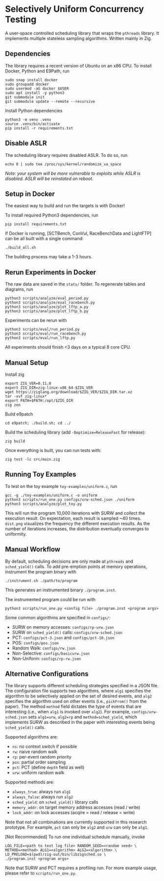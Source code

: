 # Selectively Uniform Concurrency Testing

A user-space controlled scheduling library that wraps the `pthreads` library.
It implements multiple stateless sampling algorithms.
Written mainly in Zig.

## Dependencies

The library requires a recent version of Ubuntu on an x86 CPU. 
To install Docker, Python and E9Path, run
```
sudo snap install docker
sudo groupadd docker
sudo usermod -aG docker $USER
sudo apt install -y python3
git submodule init
git submodule update --remote --recursive
```

Install Python dependencies
```
python3 -m venv .venv
source .venv/bin/activate
pip install -r requirements.txt
```

## Disable ASLR

The scheduling library requires disabled ASLR. To do so, run
```
echo 0 | sudo tee /proc/sys/kernel/randomize_va_space
```
_Note: your system will be more vulnerable to exploits while ASLR is disabled. ASLR will be reinstated on reboot._

## Setup in Docker

The easiest way to build and run the targets is with Docker!

To install required Python3 dependencies, run
```
pip install requirements.txt
```

If Docker is running, [SCTBench, ConVul, RaceBenchData and LightFTP] can be all built with a single command:
```
./build_all.sh
```
The building process may take a 1-3 hours.

## Rerun Experiments in Docker

The raw data are saved in the `stats/` folder.
To regenerate tables and diagrams, run
```
python3 scripts/analyze/eval_period.py
python3 scripts/analyze/eval_racebench.py
python3 scripts/analyze/plot_lftp_a.py
python3 scripts/analyze/plot_lftp_b.py
```

Experiments can be rerun with 
```
python3 scripts/eval/run_period.py
python3 scripts/eval/run_racebench.py
python3 scripts/eval/run_lftp.py
```
All experiments should finish <3 days on a typical 8 core CPU.

## Manual Setup

Install zig
```
export ZIG_VER=0.11.0
export ZIG_DIR=zig-linux-x86_64-$ZIG_VER
wget https://ziglang.org/download/$ZIG_VER/$ZIG_DIR.tar.xz
tar -xvf zig-linux*
export PATH=$PATH:/opt/$ZIG_DIR
zig zen
```

Build e9patch
```
cd e9patch; ./build.sh; cd ../
```

Build the scheduling library (add `-Doptimize=ReleaseFast` for release):
```
zig build
```

Once everything is built, you can run tests with:
```
zig test -lc src/main.zig
```

## Running Toy Examples

To test on the toy example `toy-examples/uniform.c`, run
```
gcc -g ./toy-examples/uniform.c -o uniform
python3 scripts/run_one.py configs/urw-sched.json ./uniform
python3 scripts/analyze/plot_toy.py
```

This will run the program 10,000 iterations with SURW and collect the execution result. 
On expectation, each result is sampled ~40 times.
`dist.png` visualizes the frequency the different execution results. 
As the number of iterations increases, the distribution eventually converges to uniformity.


## Manual Workflow

By default, scheduling decisions are only made at `pthreads` and `sched_yield()` calls.
To add pre-emption points at memory operations, instrument the program binary with
```
./instrument.sh ./path/to/program
```
This generates an instrumented binary `./program.inst`.

The instrumented program could be run with
```
python3 scripts/run_one.py <config file> ./program.inst <program args>
```

Some common algorithms are specified in `configs/`:
- SURW on memory accesses: `configs/rp-urw.json`
- SURW on `sched_yield()` calls: `configs/urw-sched.json`
- PCT: `configs/pct-3.json` and `configs/pct-10.json`
- POS: `configs/pos.json`
- Random Walk: `configs/rw.json`
- Non-Selective: `configs/basicurw.json`
- Non-Uniform: `configs/rp-rw.json`

## Alternative Configurations

The library supports different scheduling strategies specified in a JSON file.
The configuration file supports two algorithms, 
where `alg1` specifies the algorithm to be selectively applied on the set of desired events,
and `alg2` specifies the algorithm used on other events (i.e., `pickFrom()` from the paper).
The method `method` field dictates the type of events that are interesting 
(i.e., when `alg1` is invoked over `alg2`).
For example, `configs/urw-sched.json` sets `alg1=urw`, `alg2=rp` and `method=sched_yield`, 
which implements SURW as described in the paper with interesting events being `sched_yield()` calls.

Supported algorithms are:
- `ns`: no context switch if possible
- `rw`: naive random walk
- `rp`: per-event random priority
- `pos`: partial order sampling
- `pct`: PCT (define `depth` field as well)
- `urw`: uniform random walk

Supported methods are:
- `always_true`: always run `alg1`
- `always_false`: always run `alg2`
- `sched_yield`: on `sched_yield()` library calls
- `memory_addr`: on target memory address accesses (read / write)
- `lock_addr`: on lock accesses (acqire = read / release = write)

Note that not all combinations are currently supported in this research prototype.
For example, `pct` can only be `alg2` and `urw` can only be `alg1`.

[Not Recommended] To run one individual schedule manually, invoke
```
LOG_FILE=<path to text log file> RANDOM_SEED=<random seed> \
METHOD=<method> ALG1=<algorithm> ALG2=<algorithm> \
LD_PRELOAD=$(pwd)/zig-out/bin/libzigsched.so \
./program.inst <program args>
```
Note that SURW and PCT requires a profiling run.
For more example usage, please refer to `scripts/run_one.py`.
